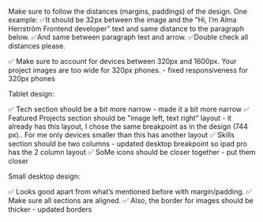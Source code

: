 Make sure to follow the distances (margins, paddings) of the design. One example: 
✅It should be 32px between the image and the ”Hi, I’m Alma Herrström Frontend developer” text and same distance to the paragraph below. 
✅And same between paragraph text and arrow. 
✅Double check all distances please.

✅ Make sure to account for devices between 320px and 1600px. Your project images are too wide for 320px phones. - fixed responsiveness for 320px phones

Tablet design:

✅ Tech section should be a bit more narrow - made it a bit more narrow
✅ Featured Projects section should be "image left, text right” layout - it already has this layout, I chose the same breakpoint as in the design (744 px).. For me only devices smaller than this has another layout
✅ Skills section should be two columns - updated desktop breakpoint so ipad pro has the 2 column layout
✅ SoMe icons should be closer together - put them closer

Small desktop design:

✅ Looks good apart from what’s mentioned before with margin/padding.
✅ Make sure all sections are aligned. 
✅ Also, the border for images should be thicker - updated borders
